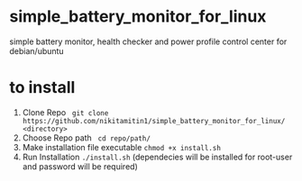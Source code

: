 # simple_battery_monitor_for_linux
simple battery monitor, health checker and power profile control center for debian/ubuntu

# to install

1. Clone Repo ``` git clone https://github.com/nikitamitin1/simple_battery_monitor_for_linux/ <directory>```
2. Choose Repo path ``` cd repo/path/```
3. Make installation file executable ```chmod +x install.sh```
4. Run Installation ```./install.sh``` (dependecies will be installed for root-user and password will be required)

